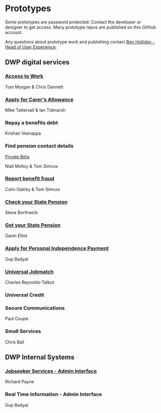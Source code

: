 # Prototypes

Some prototypes are password protected. Contact the developer or designer to get access. Many prototype repos are published on this GitHub account.

Any questions about prototype work and publishing contact [Ben Holliday - Head of User Experience](mailto:ben.holliday@dwp.gsi.gov.uk).

## DWP digital services

### [Access to Work](https://accesstowork.herokuapp.com/)

Tom Morgan & Chris Dennett

### [Apply for Carer's Allowance](https://dwp-story.3cbeta.co.uk/URSept/)

Mike Tattersall & Ian Tidmarsh

### Repay a benefits debt

Krishan Veerappa

### Find pension contact details 

[Private Beta](https://www.findpensioncontacts.dwp.gov.uk/)

Niall Molloy & Tom Simcox

### [Report benefit fraud](http://rcm-prototype-c.herokuapp.com/rcm/report-benefit-fraud)

Colin Oakley & Tom Simcox

### [Check your State Pension](http://nisp.herokuapp.com)

Steve Borthwick

### [Get your State Pension](http://pure-citadel-6720.herokuapp.com)

Gavin Elliot

### [Apply for Personal Independence Payment](http://pip-alpha.herokuapp.com)

Gup Badyal

### [Universal Jobmatch](https://uj2-prototype.herokuapp.com)

Charles Reynolds-Talbot

### Universal Credit

### Secure Communications

Paul Coupe

### Small Services

Chris Ball

## DWP Internal Systems

### [Jobseeker Services - Admin Interface](https://clean-test.herokuapp.com/)

Richard Payne

### Real Time Information - Admin Interface

Gup Badyal